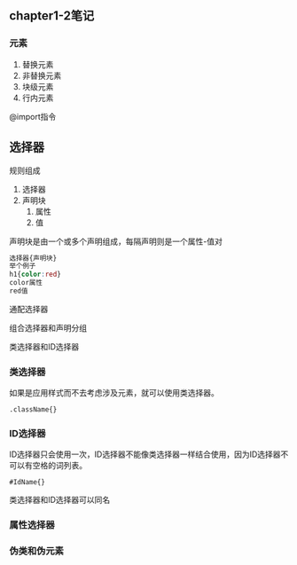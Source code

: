 ## chapter1-2笔记

### 元素

1. 替换元素
2. 非替换元素
3. 块级元素
4. 行内元素

@import指令

## 选择器

规则组成

1. 选择器
2. 声明块
   1. 属性
   2. 值

声明块是由一个或多个声明组成，每隔声明则是一个属性-值对

```css
选择器{声明块}
举个例子
h1{color:red}
color属性
red值
```

通配选择器

组合选择器和声明分组

类选择器和ID选择器

### 类选择器

如果是应用样式而不去考虑涉及元素，就可以使用类选择器。

```
.className{}
```

### ID选择器

ID选择器只会使用一次，ID选择器不能像类选择器一样结合使用，因为ID选择器不可以有空格的词列表。

```
#IdName{}
```

类选择器和ID选择器可以同名

### 属性选择器

### 伪类和伪元素

